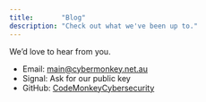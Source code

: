 ```yaml
---
title:       "Blog"
description: "Check out what we've been up to."
---
```

We’d love to hear from you.

- Email: [main@cybermonkey.net.au](mailto:main@cybermonkey.net.au)
- Signal: Ask for our public key
- GitHub: [CodeMonkeyCybersecurity](https://github.com/CodeMonkeyCybersecurity)